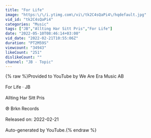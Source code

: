 ```yaml
---
title: "For Life"
image: "https:\/\/i.ytimg.com\/vi\/tk2C4sQaPi4\/hqdefault.jpg"
vid_id: "tk2C4sQaPi4"
categories: "Music"
tags: ["JB","Allting Har Sitt Pris","For Life"]
date: "2022-05-10T08:46:14+03:00"
vid_date: "2022-02-21T10:55:06Z"
duration: "PT2M59S"
viewcount: "34943"
likeCount: "251"
dislikeCount: ""
channel: "JB - Topic"
---
```

{% raw %}Provided to YouTube by We Are Era Music AB<br /><br />For Life · JB<br /><br />Allting Har Sitt Pris<br /><br />℗ Brkn Records<br /><br />Released on: 2022-02-21<br /><br />Auto-generated by YouTube.{% endraw %}
